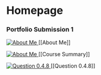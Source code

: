 # Homepage

### Portfolio Submission 1
[![About Me](https://media.discordapp.net/attachments/803186540359450664/1020540033746346014/unknown.png) ](https://hokorayinphinempp.github.io/Obsidian/About%20Me/ "About Me")[[About Me]]

[![About Me](https://media.discordapp.net/attachments/803186540359450664/1020543722489913394/unknown.png) ](https://hokorayinphinempp.github.io/Obsidian/Course%20Summary/ "Course Summary")[[Course Summary]]

[![Question 0.4.8](https://media.discordapp.net/attachments/803186540359450664/1020540033746346014/unknown.png) ](https://hokorayinphinempp.github.io/Obsidian/Question%200.4.8/ "Question 0.4.8")[[Question 0.4.8]]
